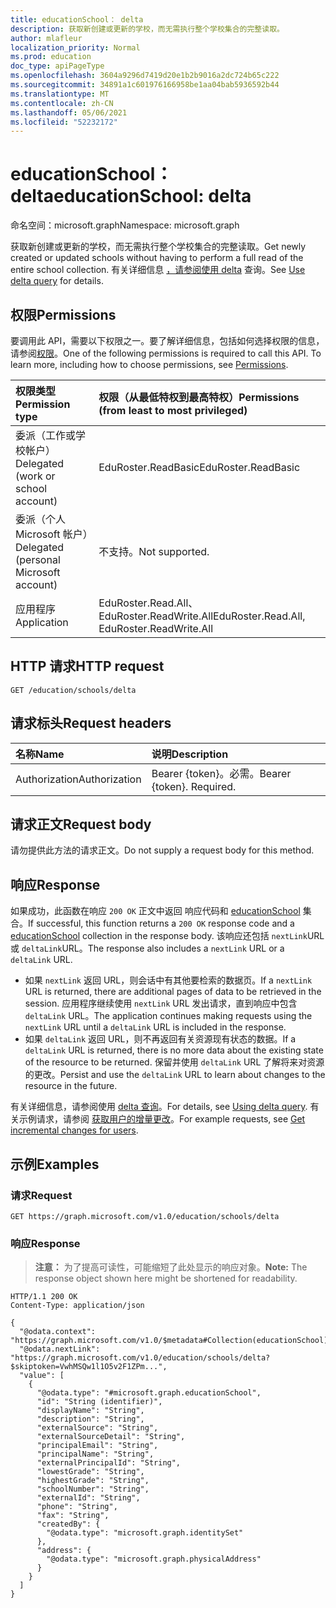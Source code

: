 ```yaml
---
title: educationSchool： delta
description: 获取新创建或更新的学校，而无需执行整个学校集合的完整读取。
author: mlafleur
localization_priority: Normal
ms.prod: education
doc_type: apiPageType
ms.openlocfilehash: 3604a9296d7419d20e1b2b9016a2dc724b65c222
ms.sourcegitcommit: 34891a1c601976166958be1aa04bab5936592b44
ms.translationtype: MT
ms.contentlocale: zh-CN
ms.lasthandoff: 05/06/2021
ms.locfileid: "52232172"
---
```

# <a name="educationschool-delta"></a><span data-ttu-id="87bb1-103">educationSchool： delta</span><span class="sxs-lookup"><span data-stu-id="87bb1-103">educationSchool: delta</span></span>

<span data-ttu-id="87bb1-104">命名空间：microsoft.graph</span><span class="sxs-lookup"><span data-stu-id="87bb1-104">Namespace: microsoft.graph</span></span>

<span data-ttu-id="87bb1-105">获取新创建或更新的学校，而无需执行整个学校集合的完整读取。</span><span class="sxs-lookup"><span data-stu-id="87bb1-105">Get newly created or updated schools without having to perform a full read of the entire school collection.</span></span> <span data-ttu-id="87bb1-106">有关详细信息 [，请参阅使用 delta](/graph/delta-query-overview) 查询。</span><span class="sxs-lookup"><span data-stu-id="87bb1-106">See [Use delta query](/graph/delta-query-overview) for details.</span></span>

## <a name="permissions"></a><span data-ttu-id="87bb1-107">权限</span><span class="sxs-lookup"><span data-stu-id="87bb1-107">Permissions</span></span>

<span data-ttu-id="87bb1-p102">要调用此 API，需要以下权限之一。要了解详细信息，包括如何选择权限的信息，请参阅[权限](/graph/permissions-reference)。</span><span class="sxs-lookup"><span data-stu-id="87bb1-p102">One of the following permissions is required to call this API. To learn more, including how to choose permissions, see [Permissions](/graph/permissions-reference).</span></span>

| <span data-ttu-id="87bb1-110">权限类型</span><span class="sxs-lookup"><span data-stu-id="87bb1-110">Permission type</span></span>                        | <span data-ttu-id="87bb1-111">权限（从最低特权到最高特权）</span><span class="sxs-lookup"><span data-stu-id="87bb1-111">Permissions (from least to most privileged)</span></span> |
| :------------------------------------- | :------------------------------------------ |
| <span data-ttu-id="87bb1-112">委派（工作或学校帐户）</span><span class="sxs-lookup"><span data-stu-id="87bb1-112">Delegated (work or school account)</span></span>     | <span data-ttu-id="87bb1-113">EduRoster.ReadBasic</span><span class="sxs-lookup"><span data-stu-id="87bb1-113">EduRoster.ReadBasic</span></span>                         |
| <span data-ttu-id="87bb1-114">委派（个人 Microsoft 帐户）</span><span class="sxs-lookup"><span data-stu-id="87bb1-114">Delegated (personal Microsoft account)</span></span> | <span data-ttu-id="87bb1-115">不支持。</span><span class="sxs-lookup"><span data-stu-id="87bb1-115">Not supported.</span></span>                              |
| <span data-ttu-id="87bb1-116">应用程序</span><span class="sxs-lookup"><span data-stu-id="87bb1-116">Application</span></span>                            | <span data-ttu-id="87bb1-117">EduRoster.Read.All、EduRoster.ReadWrite.All</span><span class="sxs-lookup"><span data-stu-id="87bb1-117">EduRoster.Read.All, EduRoster.ReadWrite.All</span></span> |

## <a name="http-request"></a><span data-ttu-id="87bb1-118">HTTP 请求</span><span class="sxs-lookup"><span data-stu-id="87bb1-118">HTTP request</span></span>

<!-- {
  "blockType": "ignored"
}
-->

```http
GET /education/schools/delta
```

## <a name="request-headers"></a><span data-ttu-id="87bb1-119">请求标头</span><span class="sxs-lookup"><span data-stu-id="87bb1-119">Request headers</span></span>

| <span data-ttu-id="87bb1-120">名称</span><span class="sxs-lookup"><span data-stu-id="87bb1-120">Name</span></span>          | <span data-ttu-id="87bb1-121">说明</span><span class="sxs-lookup"><span data-stu-id="87bb1-121">Description</span></span>               |
| :------------ | :------------------------ |
| <span data-ttu-id="87bb1-122">Authorization</span><span class="sxs-lookup"><span data-stu-id="87bb1-122">Authorization</span></span> | <span data-ttu-id="87bb1-p103">Bearer {token}。必需。</span><span class="sxs-lookup"><span data-stu-id="87bb1-p103">Bearer {token}. Required.</span></span> |

## <a name="request-body"></a><span data-ttu-id="87bb1-125">请求正文</span><span class="sxs-lookup"><span data-stu-id="87bb1-125">Request body</span></span>

<span data-ttu-id="87bb1-126">请勿提供此方法的请求正文。</span><span class="sxs-lookup"><span data-stu-id="87bb1-126">Do not supply a request body for this method.</span></span>

## <a name="response"></a><span data-ttu-id="87bb1-127">响应</span><span class="sxs-lookup"><span data-stu-id="87bb1-127">Response</span></span>

<span data-ttu-id="87bb1-128">如果成功，此函数在响应 `200 OK` 正文中返回 响应代码和 [educationSchool](../resources/educationschool.md) 集合。</span><span class="sxs-lookup"><span data-stu-id="87bb1-128">If successful, this function returns a `200 OK` response code and a [educationSchool](../resources/educationschool.md) collection in the response body.</span></span> <span data-ttu-id="87bb1-129">该响应还包括 `nextLink`URL 或 `deltaLink`URL。</span><span class="sxs-lookup"><span data-stu-id="87bb1-129">The response also includes a `nextLink` URL or a `deltaLink` URL.</span></span>

- <span data-ttu-id="87bb1-130">如果 `nextLink` 返回 URL，则会话中有其他要检索的数据页。</span><span class="sxs-lookup"><span data-stu-id="87bb1-130">If a `nextLink` URL is returned, there are additional pages of data to be retrieved in the session.</span></span> <span data-ttu-id="87bb1-131">应用程序继续使用 `nextLink` URL 发出请求，直到响应中包含 `deltaLink` URL。</span><span class="sxs-lookup"><span data-stu-id="87bb1-131">The application continues making requests using the `nextLink` URL until a `deltaLink` URL is included in the response.</span></span>
- <span data-ttu-id="87bb1-132">如果 `deltaLink` 返回 URL，则不再返回有关资源现有状态的数据。</span><span class="sxs-lookup"><span data-stu-id="87bb1-132">If a `deltaLink` URL is returned, there is no more data about the existing state of the resource to be returned.</span></span> <span data-ttu-id="87bb1-133">保留并使用 `deltaLink` URL 了解将来对资源的更改。</span><span class="sxs-lookup"><span data-stu-id="87bb1-133">Persist and use the `deltaLink` URL to learn about changes to the resource in the future.</span></span>

<span data-ttu-id="87bb1-134">有关详细信息，请参阅使用 [delta 查询](/graph/delta-query-overview)。</span><span class="sxs-lookup"><span data-stu-id="87bb1-134">For details, see [Using delta query](/graph/delta-query-overview).</span></span> <span data-ttu-id="87bb1-135">有关示例请求，请参阅 [获取用户的增量更改](/graph/delta-query-users)。</span><span class="sxs-lookup"><span data-stu-id="87bb1-135">For example requests, see [Get incremental changes for users](/graph/delta-query-users).</span></span>

## <a name="examples"></a><span data-ttu-id="87bb1-136">示例</span><span class="sxs-lookup"><span data-stu-id="87bb1-136">Examples</span></span>

### <a name="request"></a><span data-ttu-id="87bb1-137">请求</span><span class="sxs-lookup"><span data-stu-id="87bb1-137">Request</span></span>

<!-- {
  "blockType": "request",
  "name": "educationschool_delta"
}
-->

```http
GET https://graph.microsoft.com/v1.0/education/schools/delta
```

### <a name="response"></a><span data-ttu-id="87bb1-138">响应</span><span class="sxs-lookup"><span data-stu-id="87bb1-138">Response</span></span>

> <span data-ttu-id="87bb1-139">**注意：** 为了提高可读性，可能缩短了此处显示的响应对象。</span><span class="sxs-lookup"><span data-stu-id="87bb1-139">**Note:** The response object shown here might be shortened for readability.</span></span>

<!-- {
  "blockType": "response",
  "truncated": true,
  "@odata.type": "Collection(microsoft.graph.educationSchool)"
}
-->

```http
HTTP/1.1 200 OK
Content-Type: application/json

{
  "@odata.context": "https://graph.microsoft.com/v1.0/$metadata#Collection(educationSchool)",
  "@odata.nextLink": "https://graph.microsoft.com/v1.0/education/schools/delta?$skiptoken=VwhMSQw1l1O5v2F1ZPm...",
  "value": [
    {
      "@odata.type": "#microsoft.graph.educationSchool",
      "id": "String (identifier)",
      "displayName": "String",
      "description": "String",
      "externalSource": "String",
      "externalSourceDetail": "String",
      "principalEmail": "String",
      "principalName": "String",
      "externalPrincipalId": "String",
      "lowestGrade": "String",
      "highestGrade": "String",
      "schoolNumber": "String",
      "externalId": "String",
      "phone": "String",
      "fax": "String",
      "createdBy": {
        "@odata.type": "microsoft.graph.identitySet"
      },
      "address": {
        "@odata.type": "microsoft.graph.physicalAddress"
      }
    }
  ]
}
```
